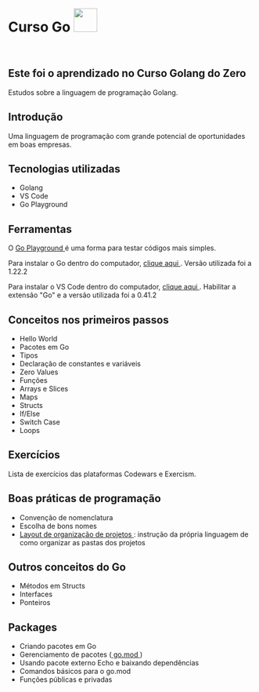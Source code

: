 <h1> Curso Go <img height="48" src="https://user-images.githubusercontent.com/25181517/192149581-88194d20-1a37-4be8-8801-5dc0017ffbbe.png"/> </h1>
<br>

<h2> Este foi o aprendizado no Curso Golang do Zero </h2>
<p> Estudos sobre a linguagem de programação Golang. </p>

<h2> Introdução </h2>
Uma linguagem de programação com grande potencial de oportunidades em boas empresas.

## Tecnologias utilizadas
* Golang
* VS Code
* Go Playground
  
## Ferramentas
O <a href="https://go.dev/play/" target="_blank" > Go Playground </a> é uma forma para testar códigos mais simples. 

Para instalar o Go dentro do computador, <a href="https://go.dev/doc/install" target="_blank" > clique aqui </a>. Versão utilizada foi a 1.22.2

Para instalar o VS Code dentro do computador, <a href="https://code.visualstudio.com/download" target="_blank"> clique aqui </a>. Habilitar a extensão "Go" e a versão utilizada foi a 0.41.2


## Conceitos nos primeiros passos
* Hello World
* Pacotes em Go
* Tipos
* Declaração de constantes e variáveis
* Zero Values
* Funções
* Arrays e Slices
* Maps
* Structs
* If/Else
* Switch Case
* Loops

## Exercícios
Lista de exercícios das plataformas Codewars e Exercism.

## Boas práticas de programação
* Convenção de nomenclatura
* Escolha de bons nomes
* <a href="https://go.dev/doc/modules/layout" target="_blank"> Layout de organização de projetos </a>: instrução da própria linguagem de como organizar as pastas dos projetos

## Outros conceitos do Go
* Métodos em Structs
* Interfaces
* Ponteiros

## Packages
* Criando pacotes em Go
* Gerenciamento de pacotes (<a href="https://go.dev/doc/modules/gomod-ref" target="_blank"> go.mod </a>)
* Usando pacote externo Echo e baixando dependências
* Comandos básicos para o go.mod
* Funções públicas e privadas
  
